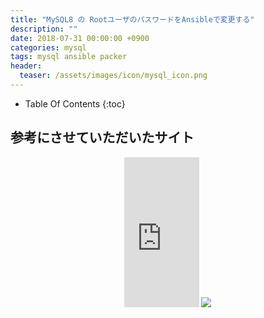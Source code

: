 ```yaml
---
title: "MySQL8 の RootユーザのパスワードをAnsibleで変更する"
description: ""
date: 2018-07-31 00:00:00 +0900
categories: mysql
tags: mysql ansible packer
header:
  teaser: /assets/images/icon/mysql_icon.png
---
```


* Table Of Contents
{:toc}


## 参考にさせていただいたサイト

<div align="center">
<iframe style="width:120px;height:240px;" marginwidth="0" marginheight="0" scrolling="no" frameborder="0" src="https://rcm-fe.amazon-adsystem.com/e/cm?ref=qf_sp_asin_til&t=soudegesu-22&m=amazon&o=9&p=8&l=as1&IS2=1&detail=1&asins=4844333933&linkId=3e53647e05f4ccbeb0c6cf501ef74f65&bc1=ffffff&lt1=_blank&fc1=333333&lc1=0066c0&bg1=ffffff&f=ifr">
    </iframe>
    <a target="_blank"  href="https://www.amazon.co.jp/gp/search/ref=as_li_qf_sp_sr_il?ie=UTF8&tag=soudegesu-22&keywords=mysql&index=aps&camp=247&creative=1211&linkCode=ur2&linkId=abeaa8cf1ec5b592f60147b92dd70005"><img border="0" src="//ws-fe.amazon-adsystem.com/widgets/q?_encoding=UTF8&MarketPlace=JP&ASIN=4798111139&ServiceVersion=20070822&ID=AsinImage&WS=1&Format=_SL250_&tag=soudegesu-22" ></a><img src="//ir-jp.amazon-adsystem.com/e/ir?t=soudegesu-22&l=ur2&o=9&camp=247" width="1" height="1" border="0" alt="" style="border:none !important; margin:0px !important;" />
</div>
